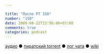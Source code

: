 ```yaml
---

title: "После РТ 150"
number: "150"
date: 2009-08-22T13:56:00+03:00
comments: true
categories: podcast
---
```

[аудио](http://cdn.radio-t.com/rt150post.mp3) ● [пиратский torrent](http://pirates.radio-t.com/torrents/rt150post.mp3.torrent) ● [лог чата](http://chat.radio-t.com/logs/radio-t-150.html) ● [wiki](http://wiki.radio-t.com/%D0%9F%D0%BE%D1%81%D0%BB%D0%B5_%D0%A0%D0%A2_150)<audio src="http://cdn.radio-t.com/rt150post.mp3" preload="none">
